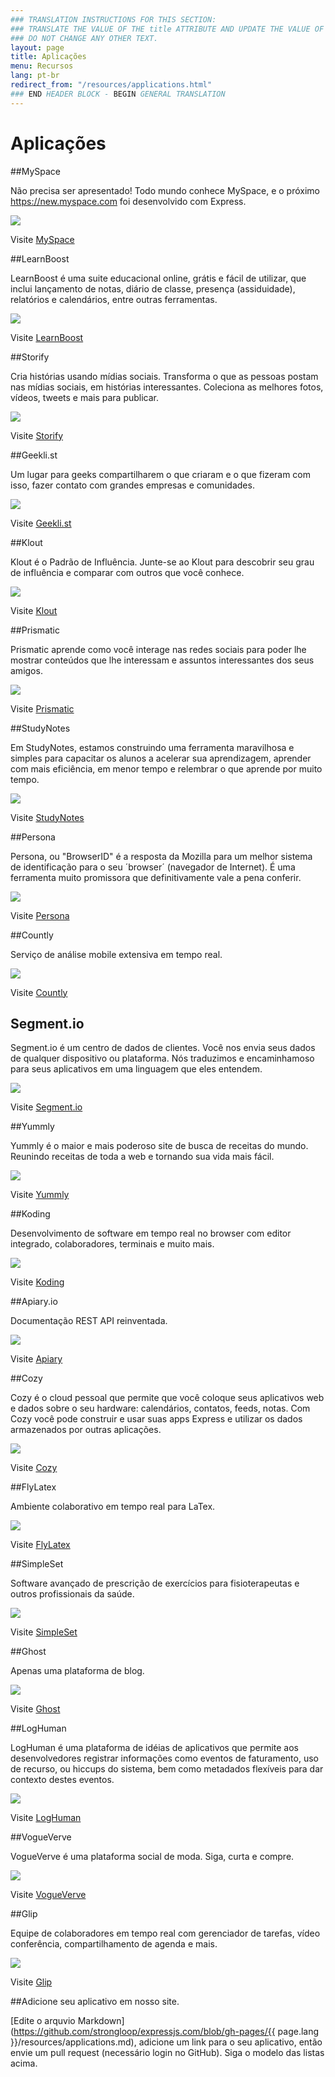 ```yaml
---
### TRANSLATION INSTRUCTIONS FOR THIS SECTION:
### TRANSLATE THE VALUE OF THE title ATTRIBUTE AND UPDATE THE VALUE OF THE lang ATTRIBUTE.
### DO NOT CHANGE ANY OTHER TEXT.
layout: page
title: Aplicações
menu: Recursos
lang: pt-br
redirect_from: "/resources/applications.html"
### END HEADER BLOCK - BEGIN GENERAL TRANSLATION
---
```


# Aplicações

##MySpace

Não precisa ser apresentado! Todo mundo conhece MySpace, e o próximo https://new.myspace.com foi desenvolvido com Express.

[![](/images/apps/screenshots/myspace.png)](https://new.myspace.com/)

Visite [MySpace](https://new.myspace.com/)

##LearnBoost

LearnBoost é uma suite educacional online, grátis e fácil de utilizar, que inclui lançamento de notas, diário de classe, presença (assiduidade), relatórios e calendários, entre outras ferramentas.

[![](/images/apps/screenshots/learnboost.png)](https://www.learnboost.com/)

Visite [LearnBoost](https://www.learnboost.com/)

##Storify

Cria histórias usando mídias sociais. Transforma o que as pessoas postam nas mídias sociais, em histórias interessantes. Coleciona as melhores fotos, vídeos, tweets e mais para publicar.

[![](/images/apps/screenshots/storify.png)](http://storify.com/)

Visite [Storify](http://storify.com/)

##Geekli.st

Um lugar para geeks compartilharem o que criaram e o que fizeram com isso, fazer contato com grandes empresas e comunidades.

[![](/images/apps/screenshots/geeklist.png)](http://geekli.st)

Visite [Geekli.st](http://geekli.st)

##Klout

Klout é o Padrão de Influência. Junte-se ao Klout para descobrir seu grau de influência e comparar com outros que você conhece.

[![](/images/apps/screenshots/klout.png)](http://klout.com)

Visite [Klout](http://klout.com)

##Prismatic

Prismatic aprende como você interage nas redes sociais para poder lhe mostrar conteúdos que lhe interessam e assuntos interessantes dos seus amigos.

[![](/images/apps/screenshots/prismatic.png)](http://getprismatic.com/)

Visite [Prismatic](http://getprismatic.com/)

##StudyNotes

Em StudyNotes, estamos construindo uma ferramenta maravilhosa e simples para capacitar os alunos a acelerar sua aprendizagem, aprender com mais eficiência, em menor tempo e relembrar o que aprende por muito tempo.

[![](/images/apps/screenshots/studynotes.png)](http://www.apstudynotes.org/)

Visite [StudyNotes](http://www.apstudynotes.org/)

##Persona

Persona, ou "BrowserID" é a resposta da Mozilla para um melhor sistema de identificação para o seu ´browser´ (navegador de Internet). É uma ferramenta muito promissora que definitivamente vale a pena conferir.

[![](/images/apps/screenshots/browserid.png)](https://login.persona.org/)

Visite [Persona](https://login.persona.org/)

##Countly

Serviço de análise mobile extensiva em tempo real.

[![](/images/apps/screenshots/countly.png)](https://count.ly/)

Visite [Countly](https://count.ly/)

## Segment.io

Segment.io é um centro de dados de clientes. Você nos envia seus dados de qualquer dispositivo ou plataforma. Nós traduzimos e encaminhamoso para seus aplicativos em uma linguagem que eles entendem.

[![](/images/apps/screenshots/segment.png)](http://segment.io/)

Visite [Segment.io](http://segment.io/)

##Yummly

Yummly é o maior e mais poderoso site de busca de receitas do mundo. Reunindo receitas de toda a web e tornando sua vida mais fácil.

[![](/images/apps/screenshots/yummly.png)](http://yummly.com/)

Visite [Yummly](http://yummly.com/)

##Koding

Desenvolvimento de software em tempo real no browser com editor integrado, colaboradores, terminais e muito mais.

[![](/images/apps/screenshots/koding.png)](http://koding.com/)

Visite [Koding](http://koding.com/)

##Apiary.io

Documentação REST API reinventada.

[![](/images/apps/screenshots/apiary.png)](http://apiary.io/)

Visite [Apiary](http://apiary.io/)

##Cozy

Cozy é o cloud pessoal que permite que você coloque seus aplicativos web e dados sobre o seu hardware: calendários, contatos, feeds, notas. Com Cozy você pode construir e usar suas apps Express e utilizar os dados armazenados por outras aplicações.

[![](/images/apps/screenshots/cozy.png)](http://cozy.io/)

Visite [Cozy](http://cozy.io/)

##FlyLatex

Ambiente colaborativo em tempo real para LaTex.

[![](/images/apps/screenshots/flylatex.png)](http://github.com/alabid/flylatex)

Visite [FlyLatex](http://github.com/alabid/flylatex)

##SimpleSet

Software avançado de prescrição de exercícios para fisioterapeutas e outros profissionais da saúde.

[![](/images/apps/screenshots/simpleset.png)](http://www.simpleset.net)

Visite [SimpleSet](http://www.simpleset.net)

##Ghost

Apenas uma plataforma de blog.

[![](/images/apps/screenshots/ghost.png)](https://ghost.org)

Visite [Ghost](https://ghost.org)

##LogHuman

LogHuman é uma plataforma de idéias de aplicativos que permite aos desenvolvedores registrar informações como eventos de faturamento, uso de recurso, ou hiccups do sistema, bem como metadados flexíveis para dar contexto destes eventos.

[![](/images/apps/screenshots/loghuman.png)](https://loghuman.com)

Visite [LogHuman](https://loghuman.com)

##VogueVerve

VogueVerve é uma plataforma social de moda. Siga, curta e compre.

[![](/images/apps/screenshots/vogueverve.png)](http://vogueverve.com)

Visite [VogueVerve](http://vogueverve.com)

##Glip

Equipe de colaboradores em tempo real com gerenciador de tarefas, vídeo conferência, compartilhamento de agenda e mais.

[![](/images/apps/screenshots/glip.png)](https://glip.com)

Visite [Glip](https://glip.com)

##Adicione seu aplicativo em nosso site.

[Edite o arquvio Markdown](https://github.com/strongloop/expressjs.com/blob/gh-pages/{{ page.lang }}/resources/applications.md), adicione um link para o seu aplicativo, então envie um pull request (necessário login no GitHub). Siga o modelo das listas acima.
